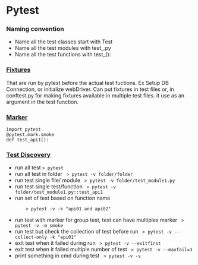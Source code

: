 # Pytest

### Naming convention
- Name all the test classes start with Test 
- Name all the test modules with test_.py 
- Name all the test functions with test_():
### [Fixtures](#fixtures)
That are run by pytest before the actual test fuctions. Ex Setup DB Connection, or initialize webDriver. Can put fixtures in test files or, in conftest.py for making fixtures available in multiple test files. it use as an argument in the test function.

### [Marker](#marker)
```
import pytest
@pytest.mark.smoke
def test_api1():
```
### [Test Discovery](#Test)
- run all test
  ``` > pytest ```
- run all test in folder
  ``` > pytest -v folder/folder```
- run test single file/ module
  ``` > pytest -v folder/test_module1.py```
- run test single test/function
  ``` > pytest -v folder/test_module1.py::test_api1```
- run set of test based on function name
  ``` > pytest -v -k api01
      > pytest -v -k "api01 and api02"
  ```
- run test with marker for group test, test can have multiples marker
  ``` > pytest -v -m smoke```
- run test but check the collection of test before run
  ``` > pytest -v --collect-only -k "api01"```
- exit test when it failed during run
  ``` > pytest -v --exitfirst```
- exit test when it failed multiple number of test
  ``` > pytest -v --maxfail=3```
- print something in cmd during test
  ``` > pytest -v -s```
